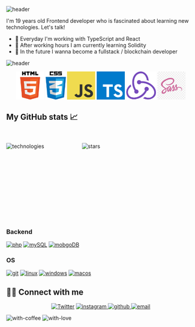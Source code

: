 ![header](https://capsule-render.vercel.app/api?type=waving&color=gradient&height=320&section=header&text=Welcome%20to%20my%20world!👋&fontSize=70&animation=blink&fontAlignY=45)

 I'm 19 years old Frontend developer who is fascinated about learning new technologies. Let's talk!

- 🔭 Everyday I'm working with TypeScript and React
- 🌱 After working hours I am currently learning Solidity
- 👯 In the future I wanna become a fullstack / blockchain developer

![header](https://capsule-render.vercel.app/api?type=waving&color=gradient&height=200&section=footer&text=My%20technology%20stack%20👨‍💻&fontSize=50&fontAlignY=70)

<p align='center'>
     <a href="#"><img alt="HTML" src="./img/html.png" height='75px'></a>
     <a href="#"><img alt="CSS" src="./img/css.png" height='75px'></a>
     <a href="#"><img alt="JavaScript" src="./img/javascript.png" height='75px'></a>
     <a href="#"><img alt="TypeScript" src="./img/typescript.png" height='75px'></a>
     <a href="#"><img alt="Redux" src="./img/redux.png" height='75px'></a>
     <a href="#"><img alt="SASS" src="./img/sass.png" height='75px'></a>
</p>

## My GitHub stats 📈
</br>
<p>
<img align="left" alt="technologies" width="30%" src="https://github-readme-stats.vercel.app/api/top-langs/?username=anuraghazra&show_icons=true&theme=radical"/>
<img align="right" alt='stars' width="60%"  src="https://github-readme-stats.vercel.app/api?username=kacperfiga&show_icons=true&theme=radical"/>
</p>

</br>
</br>
</br>
</br>
</br>
</br>
</br>
</br>
</br>
</br>
</br>
</br>

### Backend

<p>
  <a href="#"><img alt="php" src="https://img.shields.io/badge/PHP-777BB4?style=for-the-badge&logo=php&logoColor=white"></a>
  <a href="#"><img alt="mySQL" src="https://img.shields.io/badge/MySQL-00000F?style=for-the-badge&logo=mysql&logoColor=white"></a>
  <a href="#"><img alt="mobgoDB" src="https://img.shields.io/badge/MongoDB-4EA94B?style=for-the-badge&logo=mongodb&logoColor=white"></a>
</p>

### OS

<p>
     <a href="#"><img alt="git" src="https://img.shields.io/badge/git%20-%2314354C.svg?logo=git&logoColor=white"></a>
    <a href="#"><img alt="linux" src="https://img.shields.io/badge/linux%20-%2314354C.svg?logo=linux&logoColor=white"></a>
    <a href="#"><img alt="windows" src="https://img.shields.io/badge/windows%20-%2314354C.svg?logo=windows&logoColor=white"></a>
    <a href="#"><img alt="macos" src="https://shields.io/badge/MacOS--9cf?logo=Apple&style=social"></a>
</p>

## 🙋‍♂️ Connect with me

<!-- Badges template - https://github.com/badges/shields -->
<p align="center">
  <a href="https://twitter.com/FigaKacper"><img alt="Twitter" title="Twitter" src="https://img.shields.io/badge/-Twitter-1DA1F2?style=for-the-badge&logo=twitter&logoColor=white"/></a>
  <a href="https://instagram.com/figovskyy/">
  <img alt='instagram' title='instagram' src="https://img.shields.io/badge/Instagram-E4405F?style=for-the-badge&logo=instagram&logoColor=white">
  </a>
    <a href="https://github.com/KacperFiga/">
  <img alt='github' title='github' src="https://img.shields.io/badge/GitHub-100000?style=for-the-badge&logo=github&logoColor=white">
  </a>
        <a href="mailto: kacper.figa@protonmail.com">
  <img alt='email' title='email' src="https://img.shields.io/badge/ProtonMail-8B89CC?style=for-the-badge&logo=protonmail&logoColor=white">
  </a>
 
    
</p>

 ![with-coffee](https://img.shields.io/badge/made%20with-%E2%98%95%EF%B8%8F%20coffee-yellow.svg) ![with-love](https://img.shields.io/badge/made%20with-%F0%9F%92%8C-red.svg)
